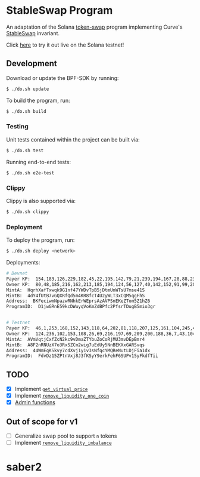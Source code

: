 # StableSwap Program

An adaptation of the Solana [token-swap](https://github.com/solana-labs/solana-program-library/tree/master/token-swap/program) program implementing Curve's [StableSwap](https://www.curve.fi/stableswap-paper.pdf) invariant.

Click [here](https://stableswap.pro) to try it out live on the Solana testnet!

## Development

Download or update the BPF-SDK by running:

```bash
$ ./do.sh update
```

To build the program, run:

```bash
$ ./do.sh build
```

### Testing

Unit tests contained within the project can be built via:

```bash
$ ./do.sh test
```

Running end-to-end tests:

```
$ ./do.sh e2e-test
```

### Clippy

Clippy is also supported via:

```bash
$ ./do.sh clippy
```

### Deployment

To deploy the program, run:

```bash
$ ./do.sh deploy <network>
```

Deployments:

```bash
# Devnet
Payer KP:  154,183,126,229,182,45,22,195,142,79,21,239,194,167,28,88,235,228,17,128,12,168,140,198,122,136,213,173,177,1,120,143,138,189,56,109,166,185,36,144,182,174,244,154,233,45,48,115,250,56,250,146,141,156,76,184,164,1,90,19,75,151,15,51
Owner KP:  80,48,185,216,162,213,185,194,124,56,127,40,142,152,91,99,20,188,196,219,83,180,82,9,177,106,231,225,7,224,1,16,212,28,58,239,62,198,6,244,132,114,230,21,155,15,169,229,65,220,69,39,240,73,121,142,109,101,1,205,198,40,91,56
MintA:  HqrhXafTxwqk9G1nf47YWDvTpB5jDtmUnWTsU7mse41S
MintB:  4dY4fUtB7vGQXRfQd5m4KR8fcT4U2yWLT3xCQM5qgFhS
Address:  BKFeciwmNpazwRNhkErWEprsAzAVPSnEKeZTom5Z1hZ6
ProgramID:  D1jwGRnE59kcDWuyqVoKmZdBPfc2PfsrTDugB5mio3gr


# Testnet
Payer KP:  46,1,253,168,152,143,118,64,202,81,118,207,125,161,104,245,45,252,241,16,98,177,34,66,251,26,30,189,209,53,179,84,134,204,147,202,147,12,51,80,207,225,160,255,228,9,122,121,171,46,65,234,193,9,166,131,101,139,144,25,32,245,79,148
Owner KP:  124,236,102,153,108,26,69,216,197,69,209,200,188,36,7,43,104,243,96,99,206,64,33,154,197,124,76,233,213,42,147,14,19,21,231,229,169,253,200,173,201,254,15,189,5,202,4,40,45,148,166,119,135,40,115,136,180,110,8,97,50,28,27,196
MintA:  AVmVqtjCxfZcN2kc9vDmaZTYbuZoCoRjMU3mvDEpBmr4
MintB:  A8F2nRNUzX7o3RxSZCm2wig7uEdUy5NnBEKXxGARSvqs
Address:  44WmEqKSkvy7cdXvj1y1v3sNfqcYMQReNutLDjFia1dx
ProgramID:  FdvDz15ZPtnVxj8J3fKSyY9erkFehF6SUPv15yFkdfTii
```

## TODO

- [x] Implement [`get_virtual_price`](https://github.com/curvefi/curve-contract/blob/4aa3832a4871b1c5b74af7f130c5b32bdf703af5/contracts/pool-templates/base/SwapTemplateBase.vy#L241)
- [x] Implement [`remove_liquidity_one_coin`](https://github.com/curvefi/curve-contract/blob/4aa3832a4871b1c5b74af7f130c5b32bdf703af5/contracts/pool-templates/base/SwapTemplateBase.vy#L695)
- [x] [Admin functions](https://github.com/curvefi/curve-contract/blob/4aa3832a4871b1c5b74af7f130c5b32bdf703af5/contracts/pool-templates/base/SwapTemplateBase.vy#L732)

## Out of scope for v1

- [ ] Generalize swap pool to support `n` tokens
- [ ] Implement [`remove_liquidity_imbalance`](https://github.com/curvefi/curve-contract/blob/4aa3832a4871b1c5b74af7f130c5b32bdf703af5/contracts/pool-templates/base/SwapTemplateBase.vy#L539)
# saber2
